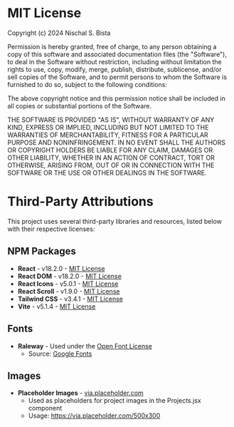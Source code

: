# MIT License

Copyright (c) 2024 Nischal S. Bista

Permission is hereby granted, free of charge, to any person obtaining a copy
of this software and associated documentation files (the "Software"), to deal
in the Software without restriction, including without limitation the rights
to use, copy, modify, merge, publish, distribute, sublicense, and/or sell
copies of the Software, and to permit persons to whom the Software is
furnished to do so, subject to the following conditions:

The above copyright notice and this permission notice shall be included in all
copies or substantial portions of the Software.

THE SOFTWARE IS PROVIDED "AS IS", WITHOUT WARRANTY OF ANY KIND, EXPRESS OR
IMPLIED, INCLUDING BUT NOT LIMITED TO THE WARRANTIES OF MERCHANTABILITY,
FITNESS FOR A PARTICULAR PURPOSE AND NONINFRINGEMENT. IN NO EVENT SHALL THE
AUTHORS OR COPYRIGHT HOLDERS BE LIABLE FOR ANY CLAIM, DAMAGES OR OTHER
LIABILITY, WHETHER IN AN ACTION OF CONTRACT, TORT OR OTHERWISE, ARISING FROM,
OUT OF OR IN CONNECTION WITH THE SOFTWARE OR THE USE OR OTHER DEALINGS IN THE
SOFTWARE.

# Third-Party Attributions

This project uses several third-party libraries and resources, listed below with their respective licenses:

## NPM Packages

- **React** - v18.2.0 - [MIT License](https://github.com/facebook/react/blob/main/LICENSE)
- **React DOM** - v18.2.0 - [MIT License](https://github.com/facebook/react/blob/main/LICENSE)
- **React Icons** - v5.0.1 - [MIT License](https://github.com/react-icons/react-icons/blob/master/LICENSE)
- **React Scroll** - v1.9.0 - [MIT License](https://github.com/fisshy/react-scroll/blob/master/LICENSE)
- **Tailwind CSS** - v3.4.1 - [MIT License](https://github.com/tailwindlabs/tailwindcss/blob/master/LICENSE)
- **Vite** - v5.1.4 - [MIT License](https://github.com/vitejs/vite/blob/main/LICENSE)

## Fonts

- **Raleway** - Used under the [Open Font License](https://scripts.sil.org/cms/scripts/page.php?site_id=nrsi&id=OFL)
  - Source: [Google Fonts](https://fonts.googleapis.com/css2?family=Raleway:wght@300;400;500;600;700;800;900&display=swap)

## Images

- **Placeholder Images** - [via.placeholder.com](https://via.placeholder.com)
  - Used as placeholders for project images in the Projects.jsx component
  - Usage: https://via.placeholder.com/500x300